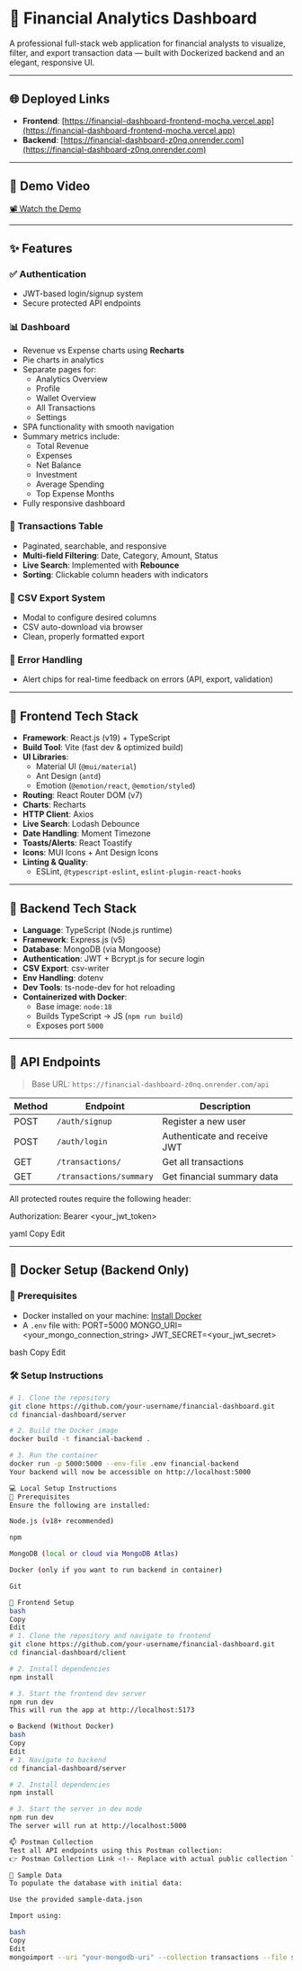 # 💼 Financial Analytics Dashboard

A professional full-stack web application for financial analysts to visualize, filter, and export transaction data — built with Dockerized backend and an elegant, responsive UI.

---

## 🌐 Deployed Links

- **Frontend**: [https://financial-dashboard-frontend-mocha.vercel.app](https://financial-dashboard-frontend-mocha.vercel.app)
- **Backend**: [https://financial-dashboard-z0nq.onrender.com](https://financial-dashboard-z0nq.onrender.com)

---

## 🎥 Demo Video

[📽️ Watch the Demo](#) <!-- Replace with actual video link when available -->

---

## ✨ Features

### ✅ Authentication
- JWT-based login/signup system
- Secure protected API endpoints

### 📊 Dashboard
- Revenue vs Expense charts using **Recharts**
- Pie charts in analytics
- Separate pages for:
  - Analytics Overview
  - Profile
  - Wallet Overview
  - All Transactions
  - Settings
- SPA functionality with smooth navigation
- Summary metrics include:
  - Total Revenue
  - Expenses
  - Net Balance
  - Investment
  - Average Spending
  - Top Expense Months
- Fully responsive dashboard

### 📁 Transactions Table
- Paginated, searchable, and responsive
- **Multi-field Filtering**: Date, Category, Amount, Status
- **Live Search**: Implemented with **Rebounce**
- **Sorting**: Clickable column headers with indicators

### 📄 CSV Export System
- Modal to configure desired columns
- CSV auto-download via browser
- Clean, properly formatted export

### 🚨 Error Handling
- Alert chips for real-time feedback on errors (API, export, validation)

---

## 🧩 Frontend Tech Stack

- **Framework**: React.js (v19) + TypeScript
- **Build Tool**: Vite (fast dev & optimized build)
- **UI Libraries**:
  - Material UI (`@mui/material`)
  - Ant Design (`antd`)
  - Emotion (`@emotion/react`, `@emotion/styled`)
- **Routing**: React Router DOM (v7)
- **Charts**: Recharts
- **HTTP Client**: Axios
- **Live Search**: Lodash Debounce
- **Date Handling**: Moment Timezone
- **Toasts/Alerts**: React Toastify
- **Icons**: MUI Icons + Ant Design Icons
- **Linting & Quality**:
  - ESLint, `@typescript-eslint`, `eslint-plugin-react-hooks`

---

## 🔧 Backend Tech Stack

- **Language**: TypeScript (Node.js runtime)
- **Framework**: Express.js (v5)
- **Database**: MongoDB (via Mongoose)
- **Authentication**: JWT + Bcrypt.js for secure login
- **CSV Export**: csv-writer
- **Env Handling**: dotenv
- **Dev Tools**: ts-node-dev for hot reloading
- **Containerized with Docker**:
  - Base image: `node:18`
  - Builds TypeScript → JS (`npm run build`)
  - Exposes port `5000`

---

## 📡 API Endpoints

> Base URL: `https://financial-dashboard-z0nq.onrender.com/api`

| Method | Endpoint                         | Description               |
|--------|----------------------------------|---------------------------|
| POST   | `/auth/signup`                   | Register a new user       |
| POST   | `/auth/login`                    | Authenticate and receive JWT |
| GET    | `/transactions/`                 | Get all transactions      |
| GET    | `/transactions/summary`         | Get financial summary data |

All protected routes require the following header:

Authorization: Bearer <your_jwt_token>

yaml
Copy
Edit

---

## 🐳 Docker Setup (Backend Only)

### 🧱 Prerequisites
- Docker installed on your machine: [Install Docker](https://docs.docker.com/get-docker/)
- A `.env` file with:
PORT=5000
MONGO_URI=<your_mongo_connection_string>
JWT_SECRET=<your_jwt_secret>

bash
Copy
Edit

### 🛠 Setup Instructions

```bash
# 1. Clone the repository
git clone https://github.com/your-username/financial-dashboard.git
cd financial-dashboard/server

# 2. Build the Docker image
docker build -t financial-backend .

# 3. Run the container
docker run -p 5000:5000 --env-file .env financial-backend
Your backend will now be accessible on http://localhost:5000

💻 Local Setup Instructions
🧱 Prerequisites
Ensure the following are installed:

Node.js (v18+ recommended)

npm

MongoDB (local or cloud via MongoDB Atlas)

Docker (only if you want to run backend in container)

Git

🚀 Frontend Setup
bash
Copy
Edit
# 1. Clone the repository and navigate to frontend
git clone https://github.com/your-username/financial-dashboard.git
cd financial-dashboard/client

# 2. Install dependencies
npm install

# 3. Start the frontend dev server
npm run dev
This will run the app at http://localhost:5173

⚙️ Backend (Without Docker)
bash
Copy
Edit
# 1. Navigate to backend
cd financial-dashboard/server

# 2. Install dependencies
npm install

# 3. Start the server in dev mode
npm run dev
The server will run at http://localhost:5000

📫 Postman Collection
Test all API endpoints using this Postman collection:
👉 Postman Collection Link <!-- Replace with actual public collection link -->

🧪 Sample Data
To populate the database with initial data:

Use the provided sample-data.json

Import using:

bash
Copy
Edit
mongoimport --uri "your-mongodb-uri" --collection transactions --file sample-data.json --jsonArray

